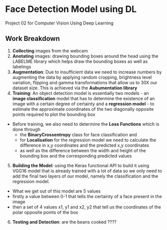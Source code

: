 # Face Detection Model using DL 
Project 02 for Computer Vision Using Deep Learning

## Work Breakdown
1. **Collecting** images from the webcam
2. **Anotating** images: drawing bounding boxes around the head using the LABELME library which helps draw the bounding boxes as well as labelings
3. **Augmentation**: Due to insufficient data we need to increase numbers by augmenting the data by applying random cropping, brightness level variation, flipping and gamma transformations that allow us to 30X our dataset size. This is achieved via the **Aubumentation library**
4. **Training**: An object detection model is essentially two models - an **image classification** model that has to determine the existence of an image with a certain degree of certainty and a **regression model** - to estimate the approximate coordinates of the two diagonally opposite points required to plot the bounding box
 - Before training, we also need to determine the **Loss Functions** which is done through
   -  the **BinaryCrossentropy** class for face classification and
   -  for **Localisation** for the regression model we need to calculate the difference in x,y          coordinates and the predicted x,y coordinates
   -  as well as the difference between the width and height of the bounding box and the corresponding predicted        values
5. **Building the Model**: using the Keras functional API to build it using VGG16 model that is already trained with a lot of data so we only need to add the final two layers of our model, namely the classification and the regression model.
 - What we get out of this model are 5 values
 -  firstly a value between 0-1 that tells the certainty of a face present in the image
 -  then a set of 4 values x1, y1 and x2, y2 that tell us the coordinates of the polar opposite       points of the box
6. **Testing and Detection**: are the beans cooked ????
